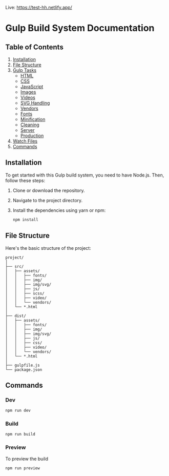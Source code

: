 Live: https://test-hh.netlify.app/

# Gulp Build System Documentation

## Table of Contents

1. [Installation](#installation)
2. [File Structure](#file-structure)
3. [Gulp Tasks](#gulp-tasks)
   - [HTML](#html)
   - [CSS](#css)
   - [JavaScript](#javascript)
   - [Images](#images)
   - [Videos](#videos)
   - [SVG Handling](#svg-handling)
   - [Vendors](#vendors)
   - [Fonts](#fonts)
   - [Minification](#minification)
   - [Cleaning](#cleaning)
   - [Server](#server)
   - [Production](#production)
4. [Watch Files](#watch-files)
5. [Commands](#commands)

## Installation

To get started with this Gulp build system, you need to have Node.js. Then, follow these steps:

1. Clone or download the repository.
2. Navigate to the project directory.
3. Install the dependencies using yarn or npm:

   ```bash
   npm install
   ```

## File Structure

Here's the basic structure of the project:

```
project/
│
├── src/
│   ├── assets/
│   │   ├── fonts/
│   │   ├── img/
│   │   ├── img/svg/
│   │   ├── js/
│   │   ├── scss/
│   │   ├── video/
│   │   └── vendors/
│   └── *.html
│
├── dist/
│   ├── assets/
│   │   ├── fonts/
│   │   ├── img/
│   │   ├── img/svg/
│   │   ├── js/
│   │   ├── css/
│   │   ├── video/
│   │   └── vendors/
│   └── *.html
│
├── gulpfile.js
└── package.json
```

## Commands

### Dev

```bash
npm run dev
```

### Build

```bash
npm run build
```

### Preview

To preview the build

```bash
npm run preview
```
